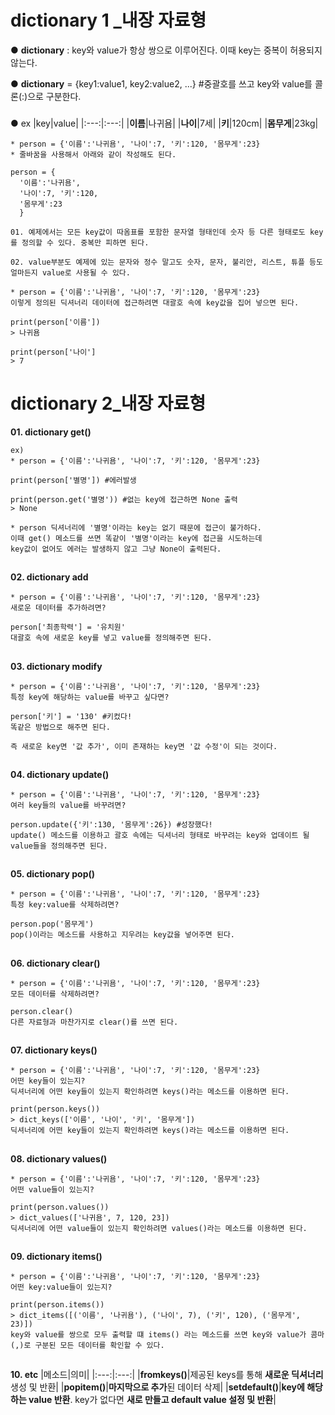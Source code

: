 # dictionary 1 _내장 자료형
● **dictionary** : key와 value가 항상 쌍으로 이루어진다. 이때 key는 중복이 허용되지 않는다.

● **dictionary** = {key1:value1, key2:value2, ...} #중괄호를 쓰고 key와 value를 콜론(:)으로 구분한다.
###
● ex
|key|value|
|:---:|:---:|
|**이름**|나귀욤|
|**나이**|7세|
|**키**|120cm|
|**몸무게**|23kg|
```
* person = {'이름':'나귀욤', '나이':7, '키':120, '몸무게':23}
* 줄바꿈을 사용해서 아래와 같이 작성해도 된다.

person = {
  '이름':'나귀욤',
  '나이':7, '키':120,
  '몸무게':23
  }

01. 예제에서는 모든 key값이 따옴표를 포함한 문자열 형태인데 숫자 등 다른 형태로도 key를 정의할 수 있다. 중복만 피하면 된다.

02. value부분도 예제에 있는 문자와 정수 말고도 숫자, 문자, 불리안, 리스트, 튜플 등도 얼마든지 value로 사용될 수 있다.
```
```
* person = {'이름':'나귀욤', '나이':7, '키':120, '몸무게':23}
이렇게 정의된 딕셔너리 데이터에 접근하려면 대괄호 속에 key값을 집어 넣으면 된다.

print(person['이름'])
> 나귀욤

print(person['나이']
> 7
```
##
# dictionary 2_내장 자료형
**01. dictionary get()**
```
ex)
* person = {'이름':'나귀욤', '나이':7, '키':120, '몸무게':23}

print(person['별명']) #에러발생

print(person.get('별명')) #없는 key에 접근하면 None 출력
> None

* person 딕셔너리에 '별명'이라는 key는 없기 때문에 접근이 불가하다.
이때 get() 메소드를 쓰면 똑같이 '별명'이라는 key에 접근을 시도하는데
key값이 없어도 에러는 발생하지 않고 그냥 None이 출력된다.
```
##
**02. dictionary add**
```
* person = {'이름':'나귀욤', '나이':7, '키':120, '몸무게':23}
새로운 데이터를 추가하려면?

person['최종학력'] = '유치원'
대괄호 속에 새로운 key를 넣고 value를 정의해주면 된다.
```
##
**03. dictionary modify**
```
* person = {'이름':'나귀욤', '나이':7, '키':120, '몸무게':23}
특정 key에 해당하는 value를 바꾸고 싶다면?

person['키'] = '130' #키컸다!
똑같은 방법으로 해주면 된다.

즉 새로운 key면 '값 추가', 이미 존재하는 key면 '값 수정'이 되는 것이다.
```
##
**04. dictionary update()**
```
* person = {'이름':'나귀욤', '나이':7, '키':120, '몸무게':23}
여러 key들의 value를 바꾸려면?

person.update({'키':130, '몸무게':26}) #성장했다!
update() 메소드를 이용하고 괄호 속에는 딕셔너리 형태로 바꾸려는 key와 업데이트 될 value들을 정의해주면 된다.
```
##
**05. dictionary pop()**
```
* person = {'이름':'나귀욤', '나이':7, '키':120, '몸무게':23}
특정 key:value를 삭제하려면?

person.pop('몸무게')
pop()이라는 메소드를 사용하고 지우려는 key값을 넣어주면 된다.
```
##
**06. dictionary clear()**
```
* person = {'이름':'나귀욤', '나이':7, '키':120, '몸무게':23}
모든 데이터를 삭제하려면?

person.clear()
다른 자료형과 마찬가지로 clear()를 쓰면 된다.
```
##
**07. dictionary keys()**
```
* person = {'이름':'나귀욤', '나이':7, '키':120, '몸무게':23}
어떤 key들이 있는지?
딕셔너리에 어떤 key들이 있는지 확인하려면 keys()라는 메소드를 이용하면 된다.

print(person.keys())
> dict_keys(['이름', '나이', '키', '몸무게'])
딕셔너리에 어떤 key들이 있는지 확인하려면 keys()라는 메소드를 이용하면 된다.
```
##
**08. dictionary values()**
```
* person = {'이름':'나귀욤', '나이':7, '키':120, '몸무게':23}
어떤 value들이 있는지?

print(person.values())
> dict_values(['나귀욤', 7, 120, 23])
딕셔너리에 어떤 value들이 있는지 확인하려면 values()라는 메소드를 이용하면 된다.
```
##
**09. dictionary items()**
```
* person = {'이름':'나귀욤', '나이':7, '키':120, '몸무게':23}
어떤 key:value들이 있는지?

print(person.items())
> dict_items([('이름', '나귀욤'), ('나이', 7), ('키', 120), ('몸무게', 23)])
key와 value를 쌍으로 모두 출력할 떄 items() 라는 메소드를 쓰면 key와 value가 콤마(,)로 구분된 모든 데이터를 확인할 수 있다.
```
##
**10. etc**
|메소드|의미|
|:---:|:---:|
|**fromkeys()**|제공된 keys를 통해 **새로운 딕셔너리** 생성 및 반환|
|**popitem()**|**마지막으로 추가**된 데이터 삭제|
|**setdefault()**|**key에 해당하는 value 반환**. key가 없다면 **새로 만들고 default value 설정 및 반환**|
